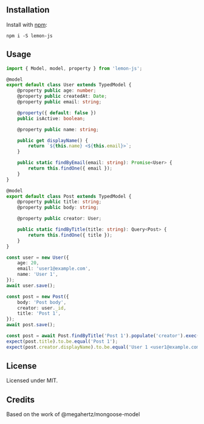 ## Installation

Install with [npm](https://npmjs.org/package/lemon-js):

    npm i -S lemon-js

## Usage

```typescript
import { Model, model, property } from 'lemon-js';

@model
export default class User extends TypedModel {
	@property public age: number;
	@property public createdAt: Date;
	@property public email: string;

	@property({ default: false })
	public isActive: boolean;

	@property public name: string;

	public get displayName() {
		return `${this.name} <${this.email}>`;
	}

	public static findByEmail(email: string): Promise<User> {
		return this.findOne({ email });
	}
}

@model
export default class Post extends TypedModel {
	@property public title: string;
	@property public body: string;

	@property public creator: User;

	public static findByTitle(title: string): Query<Post> {
		return this.findOne({ title });
	}
}

const user = new User({
	age: 20,
	email: 'user1@example.com',
	name: 'User 1',
});
await user.save();

const post = new Post({
	body: 'Post body',
	creator: user._id,
	title: 'Post 1',
});
await post.save();

const post = await Post.findByTitle('Post 1').populate('creator').exec();
expect(post.title).to.be.equal('Post 1');
expect(post.creator.displayName).to.be.equal('User 1 <user1@example.com>');
```
## License

Licensed under MIT.

## Credits

Based on the work of @megahertz/mongoose-model